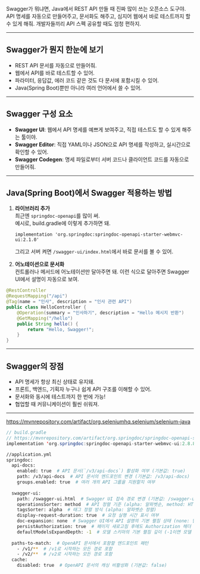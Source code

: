 Swagger가 뭐냐면, Java에서 REST API 만들 때 진짜 많이 쓰는 오픈소스 도구야. API 명세를 자동으로 만들어주고, 문서화도 해주고, 심지어 웹에서 바로 테스트까지 할 수 있게 해줘. 개발자들끼리 API 스펙 공유할 때도 엄청 편하지.

---

## Swagger가 뭔지 한눈에 보기

- REST API 문서를 자동으로 만들어줘.
- 웹에서 API를 바로 테스트할 수 있어.
- 파라미터, 응답값, 에러 코드 같은 것도 다 문서에 포함시킬 수 있어.
- Java(Spring Boot)뿐만 아니라 여러 언어에서 쓸 수 있어.

---

## Swagger 구성 요소

- **Swagger UI**: 웹에서 API 명세를 예쁘게 보여주고, 직접 테스트도 할 수 있게 해주는 툴이야.
- **Swagger Editor**: 직접 YAML이나 JSON으로 API 명세를 작성하고, 실시간으로 확인할 수 있어.
- **Swagger Codegen**: 명세 파일로부터 서버 코드나 클라이언트 코드를 자동으로 만들어줘.

---

## Java(Spring Boot)에서 Swagger 적용하는 방법

1. **라이브러리 추가**  
    최근엔 `springdoc-openapi`를 많이 써.  
    예시로, build.gradle에 이렇게 추가하면 돼.
    
    `implementation 'org.springdoc:springdoc-openapi-starter-webmvc-ui:2.1.0'`
    
    그리고 서버 켜면 `/swagger-ui/index.html`에서 바로 문서를 볼 수 있어.
    
2. **어노테이션으로 문서화**  
    컨트롤러나 메서드에 어노테이션만 달아주면 돼.
    이런 식으로 달아주면 Swagger UI에서 설명이 자동으로 보여.

```java
@RestController
@RequestMapping("/api")
@Tag(name = "인사", description = "인사 관련 API")
public class HelloController {
    @Operation(summary = "인사하기", description = "Hello 메시지 반환")
    @GetMapping("/hello")
    public String hello() {
        return "Hello, Swagger!";
    }
}

```

---

## Swagger의 장점

- API 명세가 항상 최신 상태로 유지돼.
- 프론트, 백엔드, 기획자 누구나 쉽게 API 구조를 이해할 수 있어.
- 문서화와 동시에 테스트까지 한 번에 가능!
- 협업할 때 커뮤니케이션이 훨씬 쉬워져.



---



https://mvnrepository.com/artifact/org.seleniumhq.selenium/selenium-java

```java
// build.gradle
// https://mvnrepository.com/artifact/org.springdoc/springdoc-openapi-starter-webmvc-ui
implementation 'org.springdoc:springdoc-openapi-starter-webmvc-ui:2.8.8'
```

```sh
//application.yml
springdoc:  
  api-docs:  
    enabled: true  # API 문서(`/v3/api-docs`) 활성화 여부 (기본값: true)  
    path: /v3/api-docs  # API 문서의 엔드포인트 변경 (기본값: /v3/api-docs)  
    groups.enabled: true  # 여러 개의 API 그룹을 지원할지 여부  
  
  swagger-ui:  
    path: /swagger-ui.html  # Swagger UI 접속 경로 변경 (기본값: /swagger-ui.html)  
    operationsSorter: method  # API 정렬 기준 (alpha: 알파벳순, method: HTTP 메서드 순)  
    tagsSorter: alpha  # 태그 정렬 방식 (alpha: 알파벳순 정렬)  
    display-request-duration: true  # 요청 실행 시간 표시 여부  
    doc-expansion: none  # Swagger UI에서 API 설명의 기본 펼침 상태 (none: 닫힘, list: 펼침, full: 전체 펼침)  
    persistAuthorization: true  # 페이지 새로고침 후에도 Authorization 헤더 유지 여부  
    defaultModelsExpandDepth: -1  # 모델 스키마의 기본 펼침 깊이 (-1이면 모델 펼쳐지지 않음)  
  
  paths-to-match:  # OpenAPI 문서에서 포함할 엔드포인트 패턴  
    - /v1/**  # /v1로 시작하는 모든 경로 포함  
    - /v2/**  # /v2로 시작하는 모든 경로 포함  
  cache:  
    disabled: true  # OpenAPI 문서의 캐싱 비활성화 (기본값: false)

```


